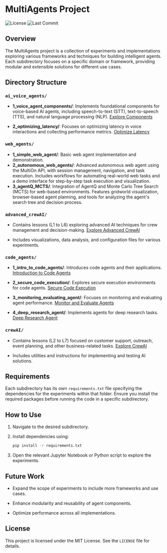 # MultiAgents Project

![License](https://img.shields.io/github/license/henriquevs/multiAgents)
![Last Commit](https://img.shields.io/github/last-commit/henriquevs/multiAgents)

## Overview

The MultiAgents project is a collection of experiments and implementations exploring various frameworks and techniques for building intelligent agents. Each subdirectory focuses on a specific domain or framework, providing modular and extensible solutions for different use cases.

## Directory Structure

### `ai_voice_agents/`

- **1_voice_agent_components/**: Implements foundational components for voice-based AI agents, including speech-to-text (STT), text-to-speech (TTS), and natural language processing (NLP). [Explore Components](./ai_voice_agents/1_voice_agent_components/project.ipynb)

- **2_optimizing_latency/**: Focuses on optimizing latency in voice interactions and collecting performance metrics. [Optimize Latency](./ai_voice_agents/2_optimizing_latency/project.ipynb)

### `web_agents/`

- **1_simple_web_agent/**: Basic web agent implementation and demonstration.
- **2_autonomous_web_agents/**: Advanced autonomous web agent using the MultiOn API, with session management, navigation, and task execution. Includes workflows for automating real-world web tasks and a demo interface for step-by-step task execution and visualization.
- **3_agentQ_MCTS/**: Integration of AgentQ and Monte Carlo Tree Search (MCTS) for web-based environments. Features gridworld visualization, browser-based agent planning, and tools for analyzing the agent's search tree and decision process.

### `advanced_crewAI/`

- Contains lessons (L1 to L6) exploring advanced AI techniques for crew management and decision-making. [Explore Advanced CrewAI](./advanced_crewAI/)

- Includes visualizations, data analysis, and configuration files for various experiments.

### `code_agents/`

- **1_intro_to_code_agents/**: Introduces code agents and their applications. [Introduction to Code Agents](./code_agents/1_intro_to_code_agents/project.ipynb)

- **2_secure_code_execution/**: Explores secure execution environments for code agents. [Secure Code Execution](./code_agents/2_secure_code_execution/project.ipynb)

- **3_monitoring_evaluating_agent/**: Focuses on monitoring and evaluating agent performance. [Monitor and Evaluate Agents](./code_agents/3_monitoring_evaluating_agent/project.ipynb)

- **4_deep_research_agent/**: Implements agents for deep research tasks. [Deep Research Agent](./code_agents/4_deep_research_agent/project.ipynb)

### `crewAI/`

- Contains lessons (L2 to L7) focused on customer support, outreach, event planning, and other business-related tasks. [Explore CrewAI](./crewAI/)

- Includes utilities and instructions for implementing and testing AI solutions.

## Requirements

Each subdirectory has its own `requirements.txt` file specifying the dependencies for the experiments within that folder. Ensure you install the required packages before running the code in a specific subdirectory.

## How to Use

1. Navigate to the desired subdirectory.

2. Install dependencies using:

   ```bash
   pip install -r requirements.txt
   ```

3. Open the relevant Jupyter Notebook or Python script to explore the experiments.

## Future Work

- Expand the scope of experiments to include more frameworks and use cases.

- Enhance modularity and reusability of agent components.

- Optimize performance across all implementations.

## License

This project is licensed under the MIT License. See the `LICENSE` file for details.
